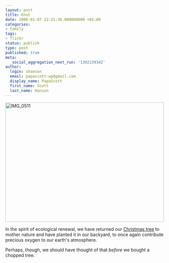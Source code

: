 ```yaml
---
layout: post
title: Knut
date: 2006-01-07 22:21:36.000000000 +01:00
categories:
- family
tags:
- flickr
status: publish
type: post
published: true
meta:
  _social_aggregation_next_run: '1392139142'
author:
  login: shanson
  email: papascott-wp@gmail.com
  display_name: PapaScott
  first_name: Scott
  last_name: Hanson
---
```

<p><a href="http://www.flickr.com/photos/papascott/83519531/" title="Photo Sharing"><img src="https://static.flickr.com/38/83519531_2af74dcf77.jpg" width="500" height="375" alt="IMG_0511" /></a></p>
<p>In the spirit of ecological renewal, we have returned our <a href="/archives/2005/12/25/christmas-traditions/">Christmas tree</a> to mother nature and have planted it in our backyard, to once again contribute precious oxygen to our earth's atmosphere.</p>
<p>Perhaps, though, we should have thought of that <em>before</em> we bought a chopped tree.</p>
